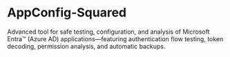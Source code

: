 # AppConfig-Squared
Advanced tool for safe testing, configuration, and analysis of Microsoft Entra™ (Azure AD) applications—featuring authentication flow testing, token decoding, permission analysis, and automatic backups.

